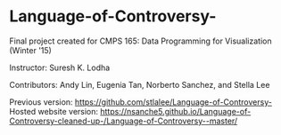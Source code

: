 # Language-of-Controversy-
 
 Final project created for CMPS 165: Data Programming for Visualization (Winter '15)
 
 Instructor: Suresh K. Lodha
 
 Contributors: Andy Lin, Eugenia Tan, Norberto Sanchez, and Stella Lee
 
Previous version: https://github.com/stlalee/Language-of-Controversy-
Hosted website version: https://nsanche5.github.io/Language-of-Controversy-cleaned-up-/Language-of-Controversy--master/